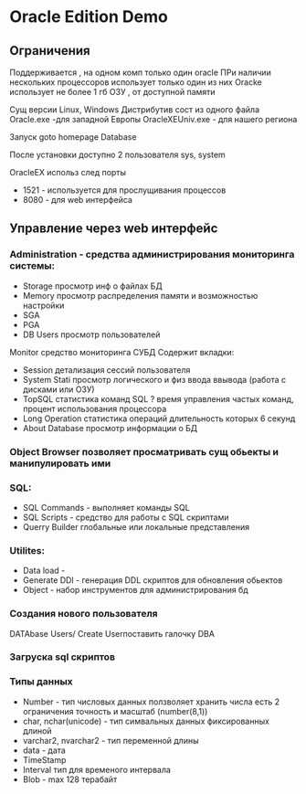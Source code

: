 # Oracle Edition Demo 
## Ограничения
Поддерживается , на одном комп только один oracle
ПРи наличии нескольких процессоров использует только один из них 
Oracke использует не более 1 гб ОЗУ , от доступной памяти 

Сущ версии Linux, Windows
Дистрибутив сост из одного файла Oracle.exe -для западной Европы
OracleXEUniv.exe - для нашего региона

Запуск goto homepage Database

После установки доступно 2 пользователя sys, system

OracleEX использ след порты 
- 1521 - используется для прослущивания процессов 
- 8080 - для web интерфейса 

## Управление через web интерфейс 

### Administration - средства администрирования мониторинга системы: 
- Storage просмотр инф о файлах БД
- Memory просмотр распределения памяти и возможностью настройки 
- SGA 
- PGA
- DB Users  просмотр пользователей 
 
Monitor средство мониторинга СУБД
Содержит вкладки:
- Session  детализация сессий пользователя
- System Stati просмотр логического и физ ввода ввывода (работа с дисками или ОЗУ)
- TopSQL статистика команд SQL ? время управления частых команд, процент использования процессора
- Long Operation статистика операций длительность которых 6 секунд 
- About Database просмотр информации о БД

### Object Browser позволяет просматривать сущ обьекты и манипулировать ими 
### SQL:
- SQL Commands - выполняет команды SQL
- SQL Scripts - средство для работы с SQL скриптами
- Querry Builder глобальные или локальные представления 
### Utilites:
- Data load -
- Generate DDl - генерация DDL скриптов для обновления обьектов
- Object - набор инструментов для администрирования бд
### Создания нового пользователя

DATAbase Users/ Create Userпоставить галочку DBA

### Загруска sql скриптов

### Типы данных
- Number - тип числовых данных  ползволяет хранить числа есть 2 ограничения точность и масштаб (number(8,1))
- char, nchar(unicode) - тип симвальных данных фиксированных длиной 
- varchar2, nvarchar2 - тип переменной длины 
- data - дата
- TimeStamp 
- Interval тип для временого интервала
- Blob - max 128 терабайт
